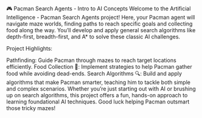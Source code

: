🎮 Pacman Search Agents - Intro to AI Concepts
Welcome to the Artificial Intelligence - Pacman Search Agents project! Here, your Pacman agent will navigate maze worlds, finding paths to reach specific goals and collecting food along the way. You’ll develop and apply general search algorithms like depth-first, breadth-first, and A* to solve these classic AI challenges.

Project Highlights:

Pathfinding: Guide Pacman through mazes to reach target locations efficiently.
Food Collection 🍒: Implement strategies to help Pacman gather food while avoiding dead-ends.
Search Algorithms 🔍: Build and apply algorithms that make Pacman smarter, teaching him to tackle both simple and complex scenarios.
Whether you’re just starting out with AI or brushing up on search algorithms, this project offers a fun, hands-on approach to learning foundational AI techniques. Good luck helping Pacman outsmart those tricky mazes!
